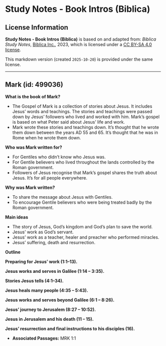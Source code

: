 # Study Notes - Book Intros (Biblica)

## License Information

**Study Notes - Book Intros (Biblica)** is based on and adapted from: _Biblica Study Notes_, [Biblica Inc.](https://www.biblica.com/), 2023, which is licensed under a [CC BY-SA 4.0 license](https://creativecommons.org/licenses/by-sa/4.0/legalcode.en).

This markdown version (created `2025-10-20`) is provided under the same license.



--------------------------------

## Mark (id: 499036)

**What is the book of Mark?**

* The Gospel of Mark is a collection of stories about Jesus. It includes Jesus’ words and teachings. The stories and teachings were passed down by Jesus’ followers who lived and worked with him. Mark’s gospel is based on what Peter said about Jesus’ life and work.
* Mark wrote these stories and teachings down. It’s thought that he wrote them down between the years AD 55 and 65\. It’s thought that he was in Rome when he wrote them down.

**Who was Mark written for?**

* For Gentiles who didn’t know who Jesus was.
* For Gentile believers who lived throughout the lands controlled by the Roman government.
* Followers of Jesus recognise that Mark’s gospel shares the truth about Jesus. It’s for all people everywhere.

**Why was Mark written?**

* To share the message about Jesus with Gentiles.
* To encourage Gentile believers who were being treated badly by the Roman government.

**Main ideas**

* The story of Jesus, God’s kingdom and God’s plan to save the world.
* Jesus’ work as God’s servant.
* Jesus’ work as a teacher, healer and preacher who performed miracles.
* Jesus’ suffering, death and resurrection.

**Outline**

**Preparing for Jesus’ work (1:1–13\).**

**Jesus works and serves in Galilee (1:14 – 3:35\).**

**Stories Jesus tells (4:1–34\).**

**Jesus heals many people (4:35 – 5:43\).**

**Jesus works and serves beyond Galilee (6:1 – 8:26\).**

**Jesus’ journey to Jerusalem (8:27 – 10:52\).**

**Jesus in Jerusalem and his death (11 – 15\).**

**Jesus’ resurrection and final instructions to his disciples (16\).**

* **Associated Passages:** MRK 1:1

